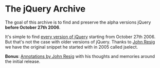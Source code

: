 # The jQuery Archive

The goal of this archive is to find and preserve the alpha versions jQuery **before October 27th 2006**.

It's simple to find [every version of jQuery](https://code.jquery.com/jquery/) starting from October 27th 2006. But that's not the case with older versions of jQuery. Thanks to [John Resig](http://ejohn.org/) we have the original snippet he started with in 2005 called jselect.

**Bonus**: [Annotations by John Resig](http://genius.it/5088420/ejohn.org/files/jquery-original.html) with his thoughts and memories around the initial release.
